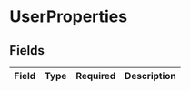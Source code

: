 # UserProperties


## Fields

| Field       | Type        | Required    | Description |
| ----------- | ----------- | ----------- | ----------- |